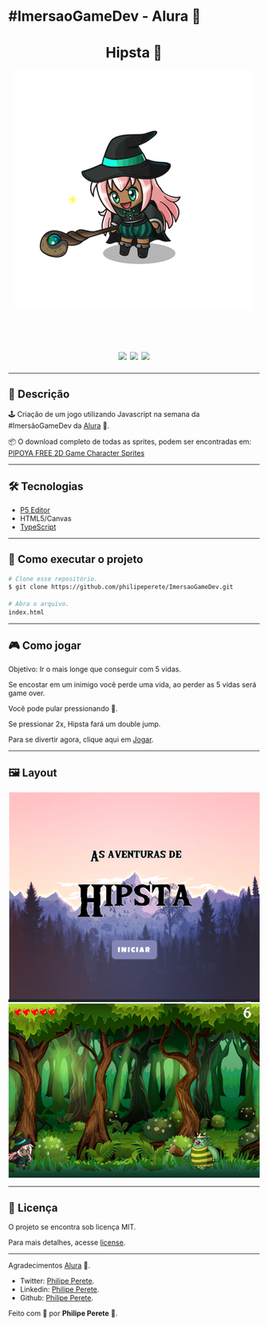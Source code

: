 # #ImersaoGameDev - Alura 💜

<h1 align="center">Hipsta 🔮</h1>
<p align="center"><img src="/imagens/personagem/witch.gif"></p> 
  <br>
<h1 align="center">
  <img src="https://img.shields.io/github/repo-size/philipeperete/ImersaoGameDev"> 
  <img src="https://img.shields.io/github/last-commit/philipeperete/ImersaoGameDev"> 
  <img src="https://img.shields.io/github/license/philipeperete/ImersaoGameDev">
</h1>

_________

## 🔖 Descrição 

🕹️ Criação de um jogo utilizando Javascript na semana da #ImersãoGameDev da [Alura][alura] 💜.


📦 O download completo de todas as sprites, podem ser encontradas em: [PIPOYA FREE 2D Game Character Sprites](https://pipoya.itch.io/pipoya-free-2d-game-character-sprites)

_________

## 🛠 Tecnologias

- [P5 Editor](https://editor.p5js.org/)
- HTML5/Canvas
- [TypeScript][typescript]

_________

## 🚀 Como executar o projeto

```bash
# Clone esse repositório.
$ git clone https://github.com/philipeperete/ImersaoGameDev.git

# Abra o arquivo.
index.html
```

_________

## 🎮 Como jogar

Objetivo: Ir o mais longe que conseguir com 5 vidas.

Se encostar em um inimigo você perde uma vida, ao perder as 5 vidas será game over.

Você pode pular pressionando 🔼.

Se pressionar 2x, Hipsta fará um double jump.


Para se divertir agora, clique aqui em [Jogar](https://philipeperete.github.io/ImersaoGameDev/index.html).

_________

## 🖼 Layout

![Layout Witch Game](/imagens/personagem/layout.PNG)
![Layout Witch Game](/imagens/personagem/layout2.PNG)

_________

## 📝 Licença

O projeto se encontra sob licença MIT.

Para mais detalhes, acesse [license](LICENSE).

_________

Agradecimentos [Alura][alura] 💜.

* Twitter: [Philipe Perete](https://twitter.com/PhilipePerete).
* Linkedin: [Philipe Perete](https://www.linkedin.com/in/philipe-perete-b76622104).
* Github: [Philipe Perete](https://github.com/philipeperete).

Feito com 💙 por **Philipe Perete** 👻.

[alura]: https://www.alura.com.br/
[typescript]: https://www.typescriptlang.org/
